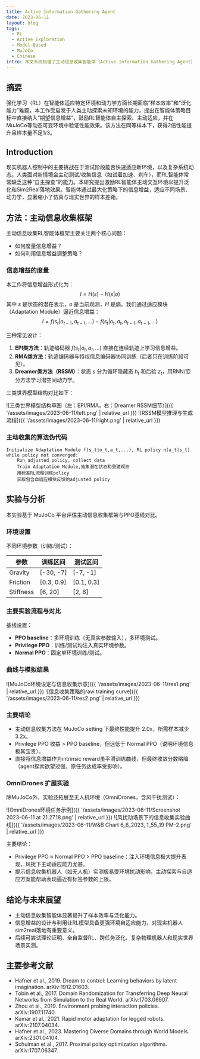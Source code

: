 ```yaml
---
title: Active Information Gathering Agent
date: 2023-06-11
layout: blog
tags:
  - RL
  - Active Exploration
  - Model-Based
  - MuJoCo
  - Chinese
intro: 本文系统梳理了主动信息收集智能体（Active Information Gathering Agent）的理论基础及其在RL场景下的算法框架，突出信息增益在policy中的作用及MuJoCo实验结果。
---
```


## 摘要

强化学习（RL）在智能体适应特定环境和动力学方面长期面临“样本效率”和“泛化能力”难题。本工作受启发于人类主动探索未知环境的能力，提出在智能体策略目标中直接纳入“期望信息增益”，鼓励RL智能体自主探索、主动适应，并在MuJoCo等动态可变环境中验证性能效果。该方法在同等样本下，获得2倍性能提升且样本量不足1/3。

## Introduction

现实机器人控制中的主要挑战在于测试阶段能否快速适应新环境，以及复杂系统动态。人类面对新情境会主动测试/收集信息（如试着加速、刹车），而RL智能体常常缺乏这种“自主探查”的能力。本研究提出激励RL智能体主动交互环境以提升泛化和Sim2Real落地效果。智能体通过最大化策略下的信息增益，适应不同场景、动力学，显著缩小了仿真与现实世界的样本差距。

## 方法：主动信息收集框架

主动信息收集RL智能体框架主要关注两个核心问题：
- 如何度量信息增益？
- 如何利用信息增益调整策略？

### 信息增益的度量

本工作将信息增益形式化为：
$$
I = H(s) - H(s|o)
$$
其中 $s$ 是状态的潜在表示，$o$ 是当前观测，$H$ 是熵。我们通过适应模块（Adaptation Module）逼近信息增益：
$$
I = f(s_t | o_{t-1}, a_{t-1}, ...) - f(s_t | o_t, a_t, o_{t-1}, a_{t-1}, ...)
$$

三种常见设计：
1. **EPI类方法**：轨迹编码器 $f(s_t|o_t,a_t,...)$ 直接在连续轨迹上学习信息增益。
2. **RMA类方法**：轨迹编码器与特权信息编码器协同训练（后者只在训练阶段可见）。
3. **Dreamer类方法（RSSM）**：状态 $s$ 分为循环隐藏态 $h_t$ 和后验 $z_t$，用RNN/变分方法学习潜空间动力学。

三类世界模型结构对比如下：

![三类世界模型结构草图（左：EPI/RMA，右：Dreamer RSSM细节）]({{ '/assets/images/2023-06-11/left.png' | relative_url }})
![RSSM模型推理与生成流程]({{ '/assets/images/2023-06-11/right.png' | relative_url }})

### 主动收集的算法伪代码

```text
Initialize Adaptation Module f(s_t|o_t,a_t,...), RL policy π(a_t|s_t)
while policy not converged:
    Run adjusted policy, collect data
    Train Adaptation Module,抽象潜在状态和重建观测
    用标准RL流程训练policy
    获取包含自适应模块反馈的adjusted policy
```

## 实验与分析

本实验基于 MuJoCo 平台评估主动信息收集框架与PPO基线对比。

### 环境设置

不同环境参数（训练/测试）：

| 参数      | 训练区间           | 测试区间           |
|-----------|-------------------|--------------------|
| Gravity   | [-30, -7]         | [-7, -1]           |
| Friction  | [0.3, 0.9]        | [0.1, 0.3]         |
| Stiffness | [6, 20]           | [2, 6]             |

### 主要实验流程与对比

基线设置：
- **PPO baseline**：多环境训练（无真实参数输入），多环境测试。
- **Privilege PPO**：训练/测试均注入真实环境参数。
- **Normal PPO**：固定单环境训练/测试。

### 曲线与模拟结果

![MuJoCo环境设定与信息收集示意]({{ '/assets/images/2023-06-11/res1.png' | relative_url }})
![信息收集策略的raw training curve]({{ '/assets/images/2023-06-11/res2.png' | relative_url }})

### 主要结论

- 主动信息收集方法在 MuJoCo setting 下最终性能提升 2.0x，所需样本减少 3.2x。
- Privilege PPO 收益 > PPO baseline，但远低于 Normal PPO（说明环境信息极其宝贵）。
- 直接将信息增益作为intrinsic reward虽平滑训练曲线，但最终收敛分数略降（agent探索欲望过强，原任务达成率受影响）。

### OmniDrones 扩展实验

除MuJoCo外，实验还拓展至无人机环境（OmniDrones，含风干扰测试）：

![OmniDrones环境任务示例]({{ '/assets/images/2023-06-11/Screenshot 2023-06-11 at 21.27.18.png' | relative_url }})
![风扰动场景下的信息收集实验曲线]({{ '/assets/images/2023-06-11/W&B Chart 6_6_2023, 1_55_19 PM-2.png' | relative_url }})

主要结论：
- Privilege PPO ≈ Normal PPO > PPO baseline：注入环境信息极大提升表现，风扰下主动适应能力尤甚。
- 提示信息收集机器人（如无人机）实测极易受环境扰动影响，主动探索与自适应方案能帮助表现逼近有标签参数的上限。

## 结论与未来展望

- 主动信息收集智能体显著提升了样本效率与泛化能力。
- 信息增益的设计与利用让RL模型具备更强环境自适应能力，对现实机器人sim2real落地有重要意义。
- 后续可尝试理论证明、全自监督RL、跨任务泛化、复杂物理机器人和现实世界场景实测。

## 主要参考文献
- Hafner et al., 2019. Dream to control: Learning behaviors by latent imagination. arXiv:1912.01603.
- Tobin et al., 2017. Domain Randomization for Transferring Deep Neural Networks from Simulation to the Real World. arXiv:1703.06907.
- Zhou et al., 2019. Environment probing interaction policies. arXiv:1907.11740.
- Kumar et al., 2021. Rapid motor adaptation for legged robots. arXiv:2107.04034.
- Hafner et al., 2023. Mastering Diverse Domains through World Models. arXiv:2301.04104.
- Schulman et al., 2017. Proximal policy optimization algorithms. arXiv:1707.06347.
